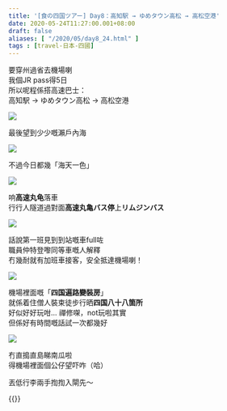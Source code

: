 ```yaml
---
title: '[食の四国ツアー] Day8：高知駅 → ゆめタウン高松 → 高松空港'
date: 2020-05-24T11:27:00.001+08:00
draft: false
aliases: [ "/2020/05/day8_24.html" ]
tags : [travel-日本-四國]
---
```


要穿州過省去機場喇  
我個JR pass得5日  
所以呢程係搭高速巴士：  
高知駅 → ゆめタウン高松 → 高松空港

![](/images/shikoku8j1.jpg)

最後望到少少嘅瀨戶內海

![](/images/shikoku8j2.jpg)

不過今日都幾「海天一色」

![](/images/shikoku8j3.jpg)

响**高速丸龟**落車  
行行人隧道過對面**高速丸亀バス停**上**リムジンバス**

![](/images/shikoku8j4.jpg)

話說第一班見到到站嘅車full咗  
職員仲特登嚟同等車嘅人解釋  
冇幾耐就有加班車接客，安全抵達機場喇！

![](/images/shikoku8j5.jpg)

機場裡面嘅「**四国遍路變裝房**」  
就係着住僧人裝束徒步行晒**四国八十八箇所**  
好似好好玩咁... 禪修㗎，not玩啦其實  
但係好有時間嘅話試一次都幾好

![](/images/shikoku8j.jpg) 

冇直搗直島睇南瓜啦  
得機場裡面個公仔望吓咋（哈）

  

丟低行李兩手揈揈入閘先～  

  
{{<shikoku>}}
